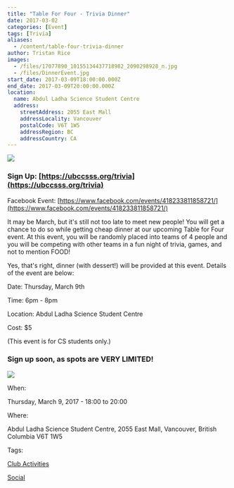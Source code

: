 ```yaml
---
title: "Table For Four - Trivia Dinner"
date: 2017-03-02
categories: [Event]
tags: [Trivia]
aliases:
  - /content/table-four-trivia-dinner
author: Tristan Rice
images:
  - /files/17077890_10155134437718982_2090298928_n.jpg
  - /files/DinnerEvent.jpg
start_date: 2017-03-09T18:00:00.000Z
end_date: 2017-03-09T20:00:00.000Z
location:
  name: Abdul Ladha Science Student Centre
  address:
    streetAddress: 2055 East Mall
    addressLocality: Vancouver
    postalCode: V6T 1W5
    addressRegion: BC
    addressCountry: CA
---
```


![](/files/17077890_10155134437718982_2090298928_n.jpg)

### Sign Up: [https://ubccsss.org/trivia](https://ubccsss.org/trivia)

Facebook Event: [https://www.facebook.com/events/418233811858721/](https://www.facebook.com/events/418233811858721/)

It may be March, but it's still not too late to meet new people! You will get a chance to do so while getting cheap dinner at our upcoming Table for Four event. At this event, you will be randomly placed into teams of 4 people and you will be competing with other teams in a fun night of trivia, games, and not to mention FOOD!

Yes, that's right, dinner (with dessert!) will be provided at this event. Details of the event are below:

Date: Thursday, March 9th

Time: 6pm - 8pm

Location: Abdul Ladha Science Student Centre

Cost: $5

(This event is for CS students only.)

### Sign up soon, as spots are VERY LIMITED!

![](/files/DinnerEvent.jpg)

When: 

Thursday, March 9, 2017 - 18:00 to 20:00

Where: 

Abdul Ladha Science Student Centre, 2055 East Mall, Vancouver, British Columbia V6T 1W5

Tags: 

[Club Activities](/club)

[Social](/social)
